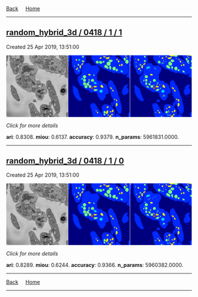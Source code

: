 
[Back](..)&nbsp;&nbsp;&nbsp;&nbsp;&nbsp;[Home](https://leapmanlab.github.io/snapshots)

---

<div class="summary"><a href="1"><h2>random_hybrid_3d / 0418 / 1 / 1</h2></a><p>Created 25 Apr 2019, 13:51:00
</p><a href="1"><img src="1/media/summary.png" align="center"></a><p>
<i>Click for more details</i>
</p></div>

**ari**: 0.8308. **miou**: 0.6137. **accuracy**: 0.9379. **n_params**: 5961831.0000. 

---

<div class="summary"><a href="0"><h2>random_hybrid_3d / 0418 / 1 / 0</h2></a><p>Created 25 Apr 2019, 13:51:00
</p><a href="0"><img src="0/media/summary.png" align="center"></a><p>
<i>Click for more details</i>
</p></div>

**ari**: 0.8289. **miou**: 0.6244. **accuracy**: 0.9366. **n_params**: 5960382.0000. 

---

[Back](..)&nbsp;&nbsp;&nbsp;&nbsp;&nbsp;[Home](https://leapmanlab.github.io/snapshots)

---